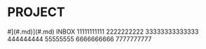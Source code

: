 # PROJECT

#](#.md)](#.md) INBOX
11111111111
2222222222
33333333333333
444444444
55555555
6666666666
7777777777
